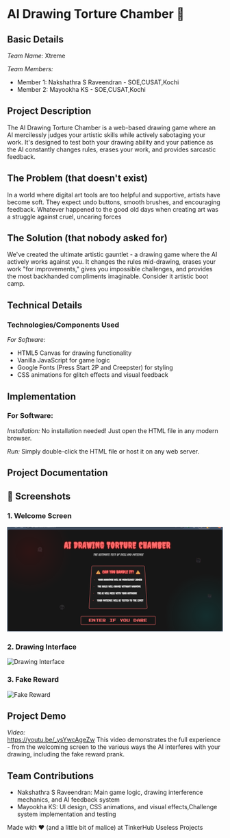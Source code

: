 # AI Drawing Torture Chamber 🎯

## Basic Details

*Team Name:* Xtreme

*Team Members:*
- Member 1: Nakshathra S Raveendran - SOE,CUSAT,Kochi
- Member 2: Mayookha KS - SOE,CUSAT,Kochi

## Project Description

The AI Drawing Torture Chamber is a web-based drawing game where an AI mercilessly judges your artistic skills while actively sabotaging your work. It's designed to test both your drawing ability and your patience as the AI constantly changes rules, erases your work, and provides sarcastic feedback.

## The Problem (that doesn't exist)

In a world where digital art tools are too helpful and supportive, artists have become soft. They expect undo buttons, smooth brushes, and encouraging feedback. Whatever happened to the good old days when creating art was a struggle against cruel, uncaring forces 

## The Solution (that nobody asked for)

We've created the ultimate artistic gauntlet - a drawing game where the AI actively works against you. It changes the rules mid-drawing, erases your work "for improvements," gives you impossible challenges, and provides the most backhanded compliments imaginable. Consider it artistic boot camp.

## Technical Details

### Technologies/Components Used

*For Software:*
- HTML5 Canvas for drawing functionality
- Vanilla JavaScript for game logic
- Google Fonts (Press Start 2P and Creepster) for styling
- CSS animations for glitch effects and visual feedback

## Implementation

### For Software:

*Installation:*
No installation needed! Just open the HTML file in any modern browser.

*Run:*
Simply double-click the HTML file or host it on any web server.

## Project Documentation

## 📸 Screenshots

### 1. Welcome Screen  
![Welcome Screen](assets/Screenshot%20(125).png)  

### 2. Drawing Interface  
![Drawing Interface](assets/screen_127.png)  

### 3. Fake Reward  
![Fake Reward](assets/screen_137.png)  

## Project Demo

*Video:*  
https://youtu.be/_ysYwcAgeZw
This video demonstrates the full experience - from the welcoming screen to the various ways the AI interferes with your drawing, including the fake reward prank.

## Team Contributions

- Nakshathra S Raveendran:  Main game logic, drawing interference mechanics, and AI feedback system
- Mayookha KS:  UI design, CSS animations, and visual effects,Challenge system implementation and testing

Made with ❤️ (and a little bit of malice) at TinkerHub Useless Projects
